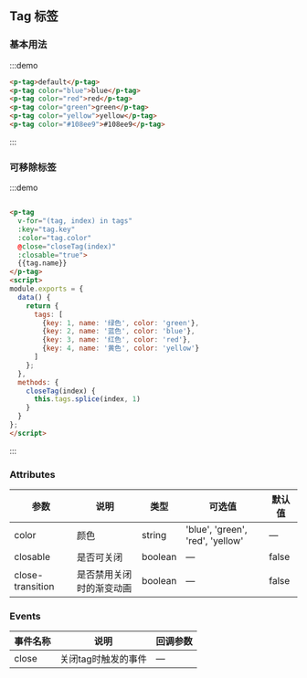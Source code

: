 <script>
module.exports = {
  data() {
    return {
      tags: [
        {key: 1, name: '绿色', color: 'green'},
        {key: 2, name: '蓝色', color: 'blue'},
        {key: 3, name: '红色', color: 'red'},
        {key: 4, name: '黄色', color: 'yellow'}
      ]
    };
  },
  methods: {
    closeTag(index) {
      this.tags.splice(index, 1)
    }
  }
};
</script>
## Tag 标签


### 基本用法

:::demo

```html
<p-tag>default</p-tag>
<p-tag color="blue">blue</p-tag>
<p-tag color="red">red</p-tag>
<p-tag color="green">green</p-tag>
<p-tag color="yellow">yellow</p-tag>
<p-tag color="#108ee9">#108ee9</p-tag>
```
:::


### 可移除标签

:::demo

```html

<p-tag
  v-for="(tag, index) in tags"
  :key="tag.key"
  :color="tag.color"
  @close="closeTag(index)"
  :closable="true">
  {{tag.name}}
</p-tag>
<script>
module.exports = {
  data() {
    return {
      tags: [
        {key: 1, name: '绿色', color: 'green'},
        {key: 2, name: '蓝色', color: 'blue'},
        {key: 3, name: '红色', color: 'red'},
        {key: 4, name: '黄色', color: 'yellow'}
      ]
    };
  },
  methods: {
    closeTag(index) {
      this.tags.splice(index, 1)
    }
  }
};
</script>
```
:::


### Attributes
| 参数      | 说明          | 类型      | 可选值                           | 默认值  |
|---------- |-------------- |---------- |--------------------------------  |-------- |
| color | 颜色 | string | 'blue', 'green', 'red', 'yellow' | — |
| closable | 是否可关闭 | boolean | — | false |
| close-transition | 是否禁用关闭时的渐变动画 | boolean | — | false |


### Events
| 事件名称 | 说明 | 回调参数 |
|---------- |-------- |---------- |
| close | 关闭tag时触发的事件 | — |
